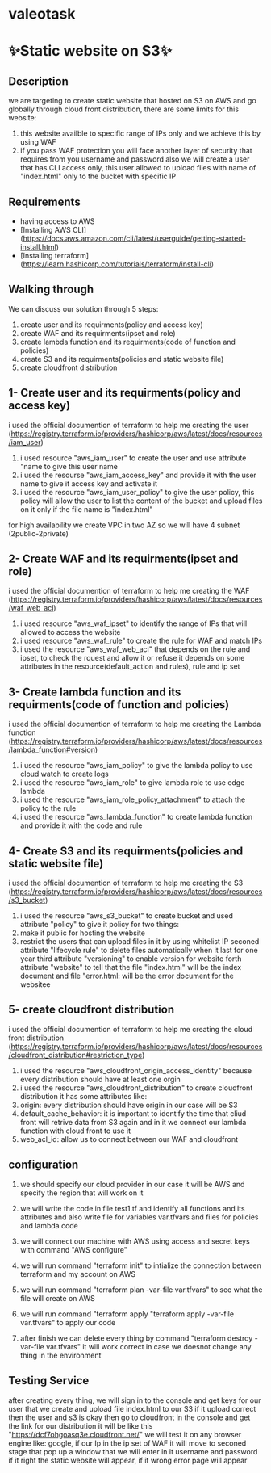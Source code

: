 # valeotask

# ✨Static website on S3✨

## Description
we are targeting to create static website that hosted on S3 on AWS and go globally through cloud front distribution, there are some limits for this website:
1. this website availble to specific range of IPs only and we achieve this by using WAF
2. if you pass WAF protection you will face another layer of security that requires from you username and password
also we will create a user that has CLI access only, this user allowed to upload files with name of "index.html" only to the bucket with specific IP
 


## Requirements
- having access to AWS
- [Installing  AWS CLI] (https://docs.aws.amazon.com/cli/latest/userguide/getting-started-install.html)
- [Installing terraform] (https://learn.hashicorp.com/tutorials/terraform/install-cli)


## Walking through
We can discuss our solution through 5 steps:

1. create user and its requirments(policy and access key)
2. create WAF and its requirments(ipset and role)
3. create lambda function and its requirments(code of function and policies)
4. create S3 and its requirments(policies and static website file)
5. create cloudfront distribution


## 1- Create user and its requirments(policy and access key)
i used the official documention of terraform to help me creating the user (https://registry.terraform.io/providers/hashicorp/aws/latest/docs/resources/iam_user)
1. i used resource "aws_iam_user" to create the user and use attribute "name to give this user name
2. i used the resourse "aws_iam_access_key" and provide it with the user name to give it access key and activate it
3. i used the resource "aws_iam_user_policy" to give the user policy, this policy will allow the user to list the content of the bucket and upload files on it only if the file name is "index.html"

for high availability we create VPC in two AZ so we will have 4 subnet (2public-2private)

## 2- Create WAF and its requirments(ipset and role)
i used the official documention of terraform to help me creating the WAF (https://registry.terraform.io/providers/hashicorp/aws/latest/docs/resources/waf_web_acl)
1. i used resource "aws_waf_ipset" to identify the range of IPs that will allowed to access the website
2. i used resource "aws_waf_rule" to create the rule for WAF and match IPs
3. i used the resource "aws_waf_web_acl" that depends on the rule and ipset, to check the rquest and allow it or refuse it depends on some attributes in the resource(default_action and rules), rule and ip set

## 3- Create lambda function and its requirments(code of function and policies)
i used the official documention of terraform to help me creating the Lambda function (https://registry.terraform.io/providers/hashicorp/aws/latest/docs/resources/lambda_function#version)
1. i used the resource "aws_iam_policy" to give the lambda policy to use cloud watch to create logs 
2. i used the resource "aws_iam_role" to give lambda role to use edge lambda
3. i used the resource "aws_iam_role_policy_attachment" to attach the policy to the rule 
4. i used the resource "aws_lambda_function" to create lambda function and provide it with the code and rule 

## 4- Create S3 and its requirments(policies and static website file)
i used the official documention of terraform to help me creating the S3 (https://registry.terraform.io/providers/hashicorp/aws/latest/docs/resources/s3_bucket)
1. i used the resource "aws_s3_bucket" to create bucket and used attribute "policy" to give it policy for two things:
1. make it public for hosting the website
2. restrict the users that can upload files in it by using whitelist IP
seconed attribute "lifecycle rule" to delete files automatically when it last for one year third attribute "versioning" to enable version for website
forth attribute "website" to tell that the file "index.html" will be the index document and file "error.html: will be the error document for the websitee

## 5- create cloudfront distribution
i used the official documention of terraform to help me creating the cloud front distribution (https://registry.terraform.io/providers/hashicorp/aws/latest/docs/resources/cloudfront_distribution#restriction_type)
1. i used the resource "aws_cloudfront_origin_access_identity" because every distribution should have at least one orgin
2. i used the resource "aws_cloudfront_distribution" to create cloudfront distribution it has some attributes like:
1. origin: every distribution should have origin in our case will be S3
2. default_cache_behavior: it is important to identify the time that cliud front will retrive data from S3 again and in it we connect our lambda function with cloud front to use it
3. web_acl_id: allow us to connect between our WAF and cloudfront


## configuration

1. we should specify our cloud provider in our case it will be AWS and specify the region that will work on it

2. we will write the code in file test1.tf and identify all functions and its attributes and also write file for variables var.tfvars and files for policies and lambda code

3. we will connect our machine with AWS using access and secret keys with command "AWS configure"

4. we will run command "terraform init" to intialize the connection between terraform and my account on AWS

5. we will run command "terraform plan -var-file var.tfvars" to see what the file will create on AWS

6. we will run command "terraform apply "terraform apply -var-file var.tfvars" to apply our code

7. after finish we can delete every thing by command "terraform destroy -var-file var.tfvars" it will work correct in case we doesnot change any thing in the environment 

## Testing Service
after creating every thing, we will sign in to the console and get keys for our user that we create and upload file index.html to our S3 if it upload correct then the user and s3 is okay then go to cloudfront in the console and get the link for our distribution it will be like this "https://dcf7ohgoasq3e.cloudfront.net/" we will test it on any browser engine like: google, if our Ip in the ip set of WAF it will move to seconed stage that pop up a window that we will enter in it username and password if it right the static website will appear, if it wrong error page will appear 
